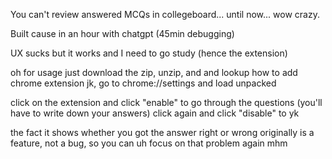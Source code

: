 You can't review answered MCQs in collegeboard... until now... wow crazy.

Built cause in an hour with chatgpt (45min debugging)

UX sucks but it works and I need to go study (hence the extension)

oh for usage just download the zip, unzip, and and lookup how to add chrome extension
  jk, go to chrome://settings and load unpacked

  click on the extension and click "enable" to go through the questions (you'll have to write down your answers)
  click again and click "disable" to yk

the fact it shows whether you got the answer right or wrong originally is a feature, not a bug, so you can uh focus on that problem again mhm
